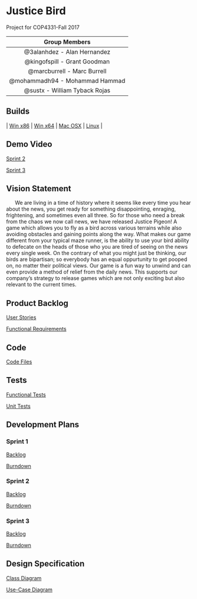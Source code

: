 # Justice Bird

  Project for COP4331-Fall 2017
  
  | Group Members |
  |:-------------:|
  | @3alanhdez - Alan Hernandez |
  | @kingofspill - Grant Goodman |
  | @marcburrell - Marc Burrell |
  | @mohammadh94 - Mohammad Hammad |
  | @sustx - William Tyback Rojas |
  
## Builds
| [Win x86](https://drive.google.com/file/d/0B60qBh8GLDzsZDR5b1NaQTBQam8/view?usp=sharing) | [Win x64](https://drive.google.com/file/d/0B60qBh8GLDzsclpPQ2NzOUN5Tzg/view?usp=sharing) | [Mac OSX](https://drive.google.com/file/d/0B60qBh8GLDzsN0dkaHpJNmNyNnc/view?usp=sharing) | [Linux](https://drive.google.com/file/d/0B60qBh8GLDzsYUZXLTl1RHJqR3c/view?usp=sharing) |
  
  
## Demo Video
  [Sprint 2](https://youtube.com/watch?v=gQmSUSPGisU/)
    
  [Sprint 3](https://youtu.be/GVTLpk_tQ0M/)

## Vision Statement

&nbsp;&nbsp;&nbsp;&nbsp;&nbsp;&nbsp;We are living in a time of history where it seems like every time you hear about the news, you get ready for something disappointing, enraging, frightening, and sometimes even all three. So for those who need a break from the chaos we now call news, we have released Justice Pigeon! A game which allows you to fly as a bird across various terrains while also avoiding obstacles and gaining points along the way. What makes our game different from your typical maze runner, is the ability to use your bird ability to defecate on the heads of those who you are tired of seeing on the news every single week. On the contrary of what you might just be thinking, our birds are bipartisan; so everybody has an equal oppurtunity to get pooped on, no matter their political views. Our game is a fun way to unwind and can even provide a method of relief from the daily news. This supports our company’s strategy to release games which are not only exciting but also relevant to the current times.  

## Product Backlog

   [User Stories](https://github.com/KingOfSpill/justice-bird/blob/master/Documentation/User_Stories.md)
  
   [Functional Requirements](https://github.com/KingOfSpill/justice-bird/blob/master/Documentation/Functional_Requirements.md)

## Code

  [Code Files](/Documentation/COdeFiles.md)

## Tests
 
   [Functional Tests](https://github.com/KingOfSpill/justice-bird/blob/master/Documentation/Functional_Tests.md)

   [Unit Tests](https://github.com/KingOfSpill/justice-bird/blob/master/Documentation/Unit_Tests.md)

## Development Plans

  ### Sprint 1
  
   [Backlog](https://github.com/KingOfSpill/justice-bird/blob/master/Documentation/Sprint_1_backlog.md)
  
   [Burndown](https://github.com/KingOfSpill/justice-bird/blob/master/Documentation/burndown1.PNG)
  
  ### Sprint 2 
     
   [Backlog](https://github.com/KingOfSpill/justice-bird/blob/master/Documentation/sprint2_backlog.md)
      
   [Burndown](https://github.com/KingOfSpill/justice-bird/blob/master/Documentation/sprintBurndown.PNG)

  ### Sprint 3
  
   [Backlog](https://github.com/KingOfSpill/justice-bird/blob/master/Documentation/sprint3_backlog.md)
   
   [Burndown](https://github.com/KingOfSpill/justice-bird/blob/master/Documentation/burndown3.PNG)
  
  

## Design Specification

[Class Diagram](https://raw.githubusercontent.com/KingOfSpill/justice-bird/master/Documentation/DesignDoc.png)

[Use-Case Diagram](https://raw.githubusercontent.com/KingOfSpill/justice-bird/master/Documentation/UseCaseDiagram.png)
